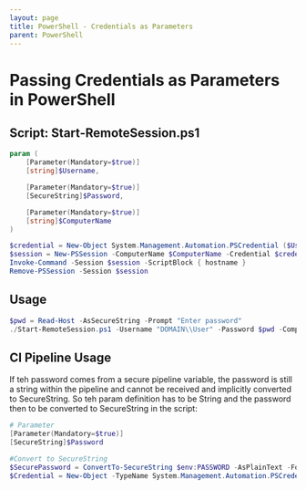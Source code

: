 ```yaml
---
layout: page
title: PowerShell - Credentials as Parameters
parent: PowerShell
---
```


# Passing Credentials as Parameters in PowerShell

## Script: Start-RemoteSession.ps1
```powershell
param (
    [Parameter(Mandatory=$true)]
    [string]$Username,

    [Parameter(Mandatory=$true)]
    [SecureString]$Password,

    [Parameter(Mandatory=$true)]
    [string]$ComputerName
)

$credential = New-Object System.Management.Automation.PSCredential ($Username, $Password)
$session = New-PSSession -ComputerName $ComputerName -Credential $credential
Invoke-Command -Session $session -ScriptBlock { hostname }
Remove-PSSession -Session $session
```

## Usage
```powershell
$pwd = Read-Host -AsSecureString -Prompt "Enter password"
./Start-RemoteSession.ps1 -Username "DOMAIN\\User" -Password $pwd -ComputerName "TargetComputer"
```


## CI Pipeline Usage

If teh password comes from a secure pipeline variable, the password is still a string within the pipeline and cannot be received and implicitly converted to SecureString. So teh param definition has to be String and the password then to be converted to SecureString in the script:

```powershell
# Parameter
[Parameter(Mandatory=$true)]
[SecureString]$Password

#Convert to SecureString
$SecurePassword = ConvertTo-SecureString $env:PASSWORD -AsPlainText -Force
$Credential = New-Object -TypeName System.Management.Automation.PSCredential -ArgumentList $Username,$SecurePassword
```